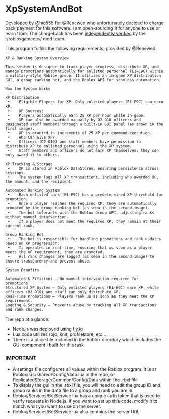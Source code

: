 # XpSystemAndBot
 
Developed by [@hio555](https://www.roblox.com/users/9095598/profile) for [@Renewed](https://www.roblox.com/users/10205074/profile?friendshipSourceType=PlayerSearch) who unfortunately decided to charge back payment for this software. I am open-sourcing it for anyone to use or learn from. The chargeback has been [independently verified](https://www.reddit.com/r/RobloxDevelopers/comments/1igsewm/seeking_skilled_roblox_developer_for_automated/) by the r/robloxgamedev/ mod team.

This program fulfills the following requirements, provided by @Renewed: 

```
XP & Ranking System Overview

This system is designed to track player progress, distribute XP, and manage promotions automatically for enlisted personnel (E1–E9C) within a military-style Roblox group. It utilizes an in-game XP distribution GUI, a group ranking bot, and the Roblox API for seamless automation.

How the System Works

XP Distribution
 •    Eligible Players for XP: Only enlisted players (E1–E9C) can earn XP.
 •    XP Sources:
 •    Players automatically earn 25 XP per hour while in-game.
 •    XP can also be awarded manually by O2–O10 officers and designated staff members through a built-in GUI panel (as shown in the first image).
 •    XP is granted in increments of 25 XP per command execution.
 •    Who Can Give XP?
 •    Officers (O2–O10) and staff members have permission to distribute XP to enlisted personnel using the XP system.
 •    Staff members and officers do not earn XP themselves; they can only award it to others.

XP Tracking & Storage
 •    XP is stored in Roblox DataStores, ensuring persistence across sessions.
 •    The system logs all XP transactions, including who awarded XP, the amount, and the recipient.

Automated Ranking System
 •    Each enlisted rank (E1–E9C) has a predetermined XP threshold for promotion.
 •    Once a player reaches the required XP, they are automatically promoted by the group ranking bot (as seen in the second image).
 •    The bot interacts with the Roblox Group API, adjusting ranks without manual intervention.
 •    If a player does not meet the required XP, they remain at their current rank.

Group Ranking Bot
 •    The bot is responsible for handling promotions and rank updates based on XP progression.
 •    It operates in real-time, ensuring that as soon as a player meets the XP requirement, they are promoted.
 •    All rank changes are logged (as seen in the second image) to ensure transparency and prevent abuse.

System Benefits

Automated & Efficient – No manual intervention required for promotions.
Structured XP System – Only enlisted players (E1–E9C) earn XP, while officers (O2–O10) and staff can only distribute XP.
Real-Time Promotions – Players rank up as soon as they meet the XP requirement.
Logging & Security – Prevents abuse by tracking all XP transactions and rank changes.

```
The repo at a glance:
- Node.js was deployed using [fly.io](https://fly.io)
- Lua code utilizes rojo, knit, profilestore, etc...
- There is a place file included in the Roblox directory which includes the GUI component I built for this task

### IMPORTANT

- A settings file configures all values within the Roblox program. It is at Roblox/src/shared/Config/data.lua in the repo, or ReplicatedStorage/Common/Config/Data within the .rbxl file
- To display the gui in the .rbxl file, you will need to edit the group ID and group ranks in the data file to a group and rank you are in.
- Roblox/Services/BotService.lua has a unique auth token that is used to verify requests in Node.js. If you want to set up this code, modify it to match what you want to use on the server.
- Roblox/Services/BotService.lua also contains the server URL.
